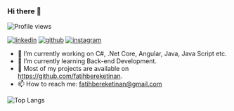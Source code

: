 ### Hi there 👋
![Profile views](https://gpvc.arturio.dev/fatihbereketinan)

[![linkedin](https://img.shields.io/badge/LinkedIn-000000?style=for-the-badge&logo=LinkedIn&logoColor=blue)](https://linkedin.com/in/fatih-bereket-inan-2949b3126/)
[![github](https://img.shields.io/badge/GitHub-000000?style=for-the-badge&logo=Github&logoColor=yellow)](https://github.com/fatihbereketinan)
[![instagram](https://img.shields.io/badge/Instagram-000000?style=for-the-badge&logo=Instagram&logoColor=red)](https://www.instagram.com/fatihbereketinan/)

- 🔭 I’m currently working on C#, .Net Core, Angular, Java, Java Script etc.
- 🌱 I’m currently learning Back-end Development.
- 👯 Most of my projects are available on https://github.com/fatihbereketinan.
- 📫 How to reach me: fatihbereketinan@gmail.com

![Top Langs](https://github-readme-stats.vercel.app/api/top-langs/?username=fatihbereketinan&theme=tokyonight)
